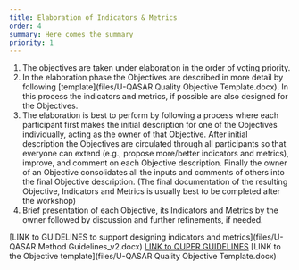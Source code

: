 ```yaml
---
title: Elaboration of Indicators & Metrics
order: 4
summary: Here comes the summary
priority: 1
---
```

1. The objectives are taken under elaboration in the order of voting priority.
1. In the elaboration phase the Objectives are described in more detail by following  [template](files/U-QASAR Quality Objective Template.docx). In this process the indicators and metrics, if possible are also designed for the Objectives. 
1. The elaboration is best to perform by following a process where each participant first makes the initial description for one of the Objectives individually, acting as the owner of that Objective. After initial description the Objectives are circulated through all participants so that everyone can extend (e.g., propose more/better indicators and metrics), improve, and comment on each Objective description. Finally the owner of an Objective consolidates all the inputs and comments of others into the final Objective description. (The final documentation of the resulting Objective, Indicators and Metrics is usually best to be completed after the workshop) 
1. Brief presentation of each Objective, its Indicators and Metrics by the owner followed by discussion and further refinements, if needed. 

[LINK to GUIDELINES to support designing indicators and metrics](files/U-QASAR Method Guidelines_v2.docx)
[LINK to QUPER GUIDELINES](files/)
[LINK to the Objective template](files/U-QASAR Quality Objective Template.docx)
